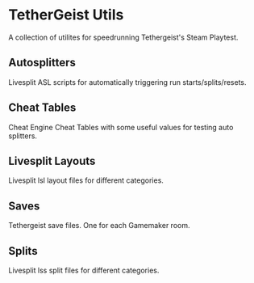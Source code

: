 # TetherGeist Utils
A collection of utilites for speedrunning Tethergeist's Steam Playtest.

## Autosplitters
Livesplit ASL scripts for automatically triggering run starts/splits/resets.

## Cheat Tables
Cheat Engine Cheat Tables with some useful values for testing auto splitters.

## Livesplit Layouts
Livesplit lsl layout files for different categories.

## Saves
Tethergeist save files. One for each Gamemaker room. 

## Splits
Livesplit lss split files for different categories.  
